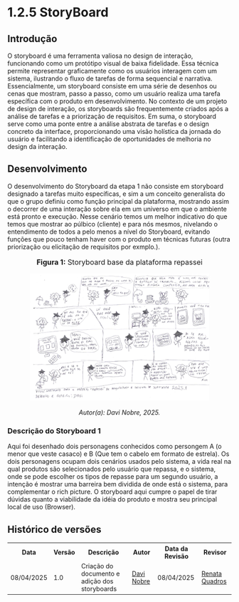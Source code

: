 # 1.2.5 StoryBoard

## Introdução

O storyboard é uma ferramenta valiosa no design de interação, funcionando como um protótipo visual de baixa fidelidade. Essa técnica permite representar graficamente como os usuários interagem com um sistema, ilustrando o fluxo de tarefas de forma sequencial e narrativa. Essencialmente, um storyboard consiste em uma série de desenhos ou cenas que mostram, passo a passo, como um usuário realiza uma tarefa específica com o produto em desenvolvimento. No contexto de um projeto de design de interação, os storyboards são frequentemente criados após a análise de tarefas e a priorização de requisitos. Em suma, o storyboard serve como uma ponte entre a análise abstrata de tarefas e o design concreto da interface, proporcionando uma visão holística da jornada do usuário e facilitando a identificação de oportunidades de melhoria no design da interação.

## Desenvolvimento

O desenvolvimento do Storyboard da etapa 1 não consiste em storyboard designado a tarefas muito específicas, e sim a um conceito generalista do que o grupo definiu como função principal da plataforma, mostrando assim o decorrer de uma interação sobre ela em um universo em que o ambiente está pronto e execução. Nesse cenário temos um melhor indicativo do que temos que mostrar ao púlbico (cliente) e para nós mesmos, nivelando o entendimento de todos a pelo menos a nível do Storyboard, evitando funções que pouco tenham haver com o produto em técnicas futuras (outra priorização ou elicitação de requisitos por exmplo.). 


<div style="text-align: center;">
  <font size="3"><p style="text-align: center"><b>Figura 1:</b> Storyboard base da plataforma repassei</p></font>
  <img src="./Base/assets/storyboard.jpg" alt="Storyboard" style="max-width: 80%;">
</div>
<p align="center"><em>Autor(a): Davi Nobre, 2025.</em></p>

### Descrição do Storyboard 1

Aqui foi desenhado dois personagens conhecidos como persongem A (o menor que veste casaco) e B (Que tem o cabelo em formato de estrela). Os dois personagens ocupam dois cenários usados pelo sistema, a vida real na qual produtos são selecionados pelo usuário que repassa, e o sistema, onde se pode escolher os tipos de repasse para um segundo usuário, a intenção é mostrar uma barreira bem dividida de onde está o sistema, para complementar o rich picture. O storyboard aqui cumpre o papel de tirar dúvidas quanto a viabilidade da idéia do produto e mostra seu principal local de uso (Browser). 

## Histórico de versões

<div align="center">
    <table>
        <tr>
            <th>Data</th>
            <th>Versão</th>
            <th>Descrição</th>
            <th>Autor</th>
            <th>Data da Revisão</th>
            <th>Revisor</th>
        </tr>
        <tr>
            <td>08/04/2025</td>
            <td>1.0</td>
            <td>Criação do documento e adição dos storyboards</td>
            <td><a href="https://github.com/Jagaima">Davi Nobre</a></td>
            <td>08/04/2025</td>
            <td><a href="https://github.com/RenataKurzawa">Renata Quadros</a></td>
        </tr>
    </table>
</div>

